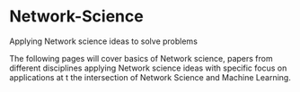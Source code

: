 # Network-Science
Applying Network science ideas to solve problems

The following pages will cover basics of Network science, papers from different disciplines applying Network science ideas with specific focus on applications at t the intersection of Network Science and Machine Learning.
